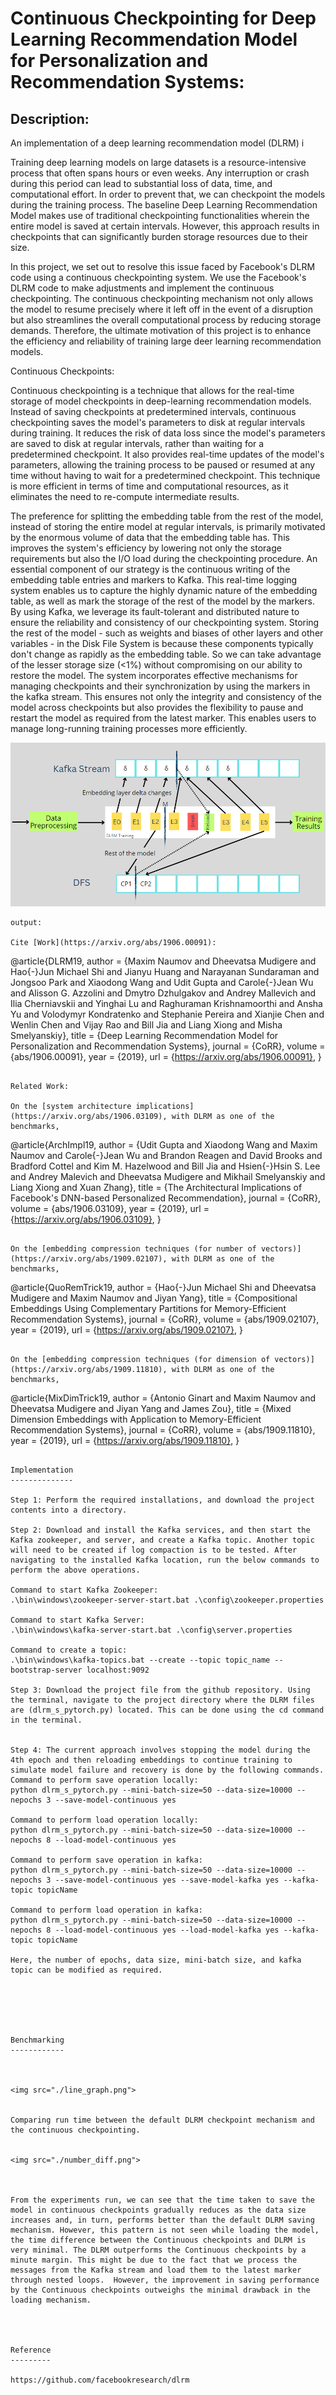 Continuous Checkpointing for Deep Learning Recommendation Model for Personalization and Recommendation Systems:
=================================================================================


Description:
------------
An implementation of a deep learning recommendation model (DLRM) i

Training deep learning models on large datasets is a resource-intensive process that often spans hours or even weeks. Any interruption or crash during this period can lead to substantial loss of data, time, and computational effort. In order to prevent that, we can checkpoint the models during the training process. The baseline Deep Learning Recommendation Model makes use of traditional checkpointing functionalities wherein the entire model is saved at certain intervals. However, this approach results in checkpoints that can significantly burden storage resources due to their size. 

In this project, we set out to resolve this issue faced by Facebook's DLRM code using a continuous checkpointing system. We use the Facebook's DLRM code to make adjustments and implement the continuous checkpointing. The continuous checkpointing mechanism not only allows the model to resume precisely where it left off in the event of a disruption but also streamlines the overall computational process by reducing storage demands. Therefore, the ultimate motivation of this project is to enhance the efficiency and reliability of training large deer learning recommendation models.


Continuous Checkpoints:

Continuous checkpointing is a technique that allows for the real-time storage of model checkpoints in deep-learning recommendation models. Instead of saving checkpoints at predetermined intervals, continuous checkpointing saves the model's parameters to disk at regular intervals during training. It reduces the risk of data loss since the model's parameters are saved to disk at regular intervals, rather than waiting for a predetermined checkpoint. It also provides real-time updates of the model's parameters, allowing the training process to be paused or resumed at any time without having to wait for a predetermined checkpoint. This technique is more efficient in terms of time and computational resources, as it eliminates the need to re-compute intermediate results.

The preference for splitting the embedding table from the rest of the model, instead of storing the entire model at regular intervals, is primarily motivated by the enormous volume of data that the embedding table has. This improves the system's efficiency by lowering not only the storage requirements but also the I/O load during the checkpointing procedure.
An essential component of our strategy is the continuous writing of the embedding table entries and markers to Kafka. This real-time logging system enables us to capture the highly dynamic nature of the embedding table, as well as mark the storage of the rest of the model by the markers. By using Kafka, we leverage its fault-tolerant and distributed nature to ensure the reliability and consistency of our checkpointing system.
Storing the rest of the model - such as weights and biases of other layers and other variables - in the Disk File System is because these components typically don't change as rapidly as the embedding table. So we can take advantage of the lesser storage size (<1%) without compromising on our ability to restore the model. 
The system incorporates effective mechanisms for managing checkpoints and their synchronization by using the markers in the kafka stream. This ensures not only the integrity and consistency of the model across checkpoints but also provides the flexibility to pause and restart the model as required from the latest marker. This enables users to manage long-running training processes more efficiently.


<img src="./initial_desc.png">


```
output:

Cite [Work](https://arxiv.org/abs/1906.00091):
```
@article{DLRM19,
  author    = {Maxim Naumov and Dheevatsa Mudigere and Hao{-}Jun Michael Shi and Jianyu Huang and Narayanan Sundaraman and Jongsoo Park and Xiaodong Wang and Udit Gupta and Carole{-}Jean Wu and Alisson G. Azzolini and Dmytro Dzhulgakov and Andrey Mallevich and Ilia Cherniavskii and Yinghai Lu and Raghuraman Krishnamoorthi and Ansha Yu and Volodymyr Kondratenko and Stephanie Pereira and Xianjie Chen and Wenlin Chen and Vijay Rao and Bill Jia and Liang Xiong and Misha Smelyanskiy},
  title     = {Deep Learning Recommendation Model for Personalization and Recommendation Systems},
  journal   = {CoRR},
  volume    = {abs/1906.00091},
  year      = {2019},
  url       = {https://arxiv.org/abs/1906.00091},
}
```

Related Work:

On the [system architecture implications](https://arxiv.org/abs/1906.03109), with DLRM as one of the benchmarks,
```
@article{ArchImpl19,
  author    = {Udit Gupta and Xiaodong Wang and Maxim Naumov and Carole{-}Jean Wu and Brandon Reagen and David Brooks and Bradford Cottel and Kim M. Hazelwood and Bill Jia and Hsien{-}Hsin S. Lee and Andrey Malevich and Dheevatsa Mudigere and Mikhail Smelyanskiy and Liang Xiong and Xuan Zhang},
  title     = {The Architectural Implications of Facebook's DNN-based Personalized Recommendation},
  journal   = {CoRR},
  volume    = {abs/1906.03109},
  year      = {2019},
  url       = {https://arxiv.org/abs/1906.03109},
}
```

On the [embedding compression techniques (for number of vectors)](https://arxiv.org/abs/1909.02107), with DLRM as one of the benchmarks,
```
@article{QuoRemTrick19,
  author    = {Hao{-}Jun Michael Shi and Dheevatsa Mudigere and Maxim Naumov and Jiyan Yang},
  title     = {Compositional Embeddings Using Complementary Partitions for Memory-Efficient Recommendation Systems},
  journal   = {CoRR},
  volume    = {abs/1909.02107},
  year      = {2019},
  url       = {https://arxiv.org/abs/1909.02107},
}
```

On the [embedding compression techniques (for dimension of vectors)](https://arxiv.org/abs/1909.11810), with DLRM as one of the benchmarks,
```
@article{MixDimTrick19,
  author    = {Antonio Ginart and Maxim Naumov and Dheevatsa Mudigere and Jiyan Yang and James Zou},
  title     = {Mixed Dimension Embeddings with Application to Memory-Efficient Recommendation Systems},
  journal   = {CoRR},
  volume    = {abs/1909.11810},
  year      = {2019},
  url       = {https://arxiv.org/abs/1909.11810},
}
```

Implementation
--------------

Step 1: Perform the required installations, and download the project contents into a directory.

Step 2: Download and install the Kafka services, and then start the Kafka zookeeper, and server, and create a Kafka topic. Another topic will need to be created if log compaction is to be tested. After navigating to the installed Kafka location, run the below commands to perform the above operations.

Command to start Kafka Zookeeper: 
.\bin\windows\zookeeper-server-start.bat .\config\zookeeper.properties

Command to start Kafka Server: 
.\bin\windows\kafka-server-start.bat .\config\server.properties

Command to create a topic:
.\bin\windows\kafka-topics.bat --create --topic topic_name --bootstrap-server localhost:9092

Step 3: Download the project file from the github repository. Using the terminal, navigate to the project directory where the DLRM files are (dlrm_s_pytorch.py) located. This can be done using the cd command in the terminal.


Step 4: The current approach involves stopping the model during the 4th epoch and then reloading embeddings to continue training to simulate model failure and recovery is done by the following commands.
Command to perform save operation locally:
python dlrm_s_pytorch.py --mini-batch-size=50 --data-size=10000 --nepochs 3 --save-model-continuous yes

Command to perform load operation locally:
python dlrm_s_pytorch.py --mini-batch-size=50 --data-size=10000 --nepochs 8 --load-model-continuous yes

Command to perform save operation in kafka:
python dlrm_s_pytorch.py --mini-batch-size=50 --data-size=10000 --nepochs 3 --save-model-continuous yes --save-model-kafka yes --kafka-topic topicName

Command to perform load operation in kafka:
python dlrm_s_pytorch.py --mini-batch-size=50 --data-size=10000 --nepochs 8 --load-model-continuous yes --load-model-kafka yes --kafka-topic topicName

Here, the number of epochs, data size, mini-batch size, and kafka topic can be modified as required.






Benchmarking
------------



<img src="./line_graph.png">


Comparing run time between the default DLRM checkpoint mechanism and the continuous checkpointing.


<img src="./number_diff.png">



From the experiments run, we can see that the time taken to save the model in continuous checkpoints gradually reduces as the data size increases and, in turn, performs better than the default DLRM saving mechanism. However, this pattern is not seen while loading the model, the time difference between the Continuous checkpoints and DLRM is very minimal. The DLRM outperforms the Continuous checkpoints by a minute margin. This might be due to the fact that we process the messages from the Kafka stream and load them to the latest marker through nested loops.  However, the improvement in saving performance by the Continuous checkpoints outweighs the minimal drawback in the loading mechanism. 




Reference
---------

https://github.com/facebookresearch/dlrm
